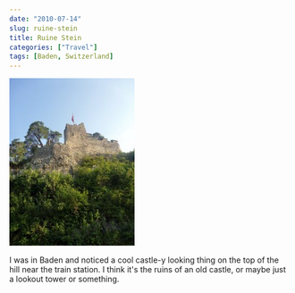 ```yaml
---
date: "2010-07-14"
slug: ruine-stein
title: Ruine Stein
categories: ["Travel"]
tags: [Baden, Switzerland]
---
```


![p1020439-764621](p1020439-7646211.jpg)

I was in Baden and noticed a cool castle-y looking thing on the top of the hill near the train station. I think it's the ruins of an old castle, or maybe just a lookout tower or something.
